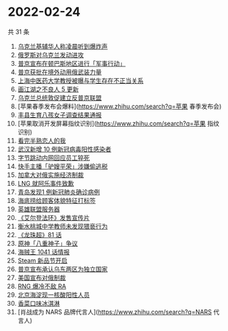 # 2022-02-24

共 31 条

<!-- BEGIN -->
<!-- 最后更新时间 Thu Feb 24 2022 16:09:16 GMT+0800 (China Standard Time) -->

1. [乌克兰基辅华人称凌晨听到爆炸声](https://www.zhihu.com/search?q=乌克兰)
1. [俄罗斯对乌克兰发动进攻](https://www.zhihu.com/search?q=俄罗斯乌克兰)
1. [普京宣布在顿巴斯地区进行「军事行动」](https://www.zhihu.com/search?q=普京)
1. [普京获批在境外动用俄武装力量](https://www.zhihu.com/search?q=普京)
1. [上海中医药大学教授被曝与学生存在不正当关系](https://www.zhihu.com/search?q=上海中医药大学)
1. [画江湖之不良人 5 更新](https://www.zhihu.com/search?q=不良人)
1. [乌克兰总统敦促建立反普京联盟](https://www.zhihu.com/search?q=乌克兰总统)
1. [苹果春季发布会爆料](https://www.zhihu.com/search?q=苹果 春季发布会)
1. [丰县生育八孩女子调查结果通报](https://www.zhihu.com/search?q=丰县八孩)
1. [苹果取消开发屏幕指纹识别](https://www.zhihu.com/search?q=苹果 指纹识别)
1. [看完半熟恋人的我](https://www.zhihu.com/search?q=半熟恋人)
1. [武汉新增 10 例新冠病毒阳性感染者](https://www.zhihu.com/search?q=武汉新增)
1. [字节跳动内网回应员工猝死](https://www.zhihu.com/search?q=字节跳动员工)
1. [快手主播「驴嫂平荣」涉嫌偷逃税](https://www.zhihu.com/search?q=快手主播)
1. [加拿大对俄实施经济制裁](https://www.zhihu.com/search?q=经济制裁)
1. [LNG 就阿乐事件致歉](https://www.zhihu.com/search?q=ale)
1. [青岛发现1 例新冠肺炎确诊病例](https://www.zhihu.com/search?q=青岛新增)
1. [海底捞给顾客体貌特征打标签](https://www.zhihu.com/search?q=海底捞)
1. [英雄联盟服务器](https://www.zhihu.com/search?q=英雄联盟)
1. [《艾尔登法环》发售宣传片](https://www.zhihu.com/search?q=艾尔登法环)
1. [衡水桃城中学教师未发现猥亵行为](https://www.zhihu.com/search?q=衡水桃城中学)
1. [《龙珠超》81 话](https://www.zhihu.com/search?q=龙珠)
1. [原神「八重神子」争议](https://www.zhihu.com/search?q=八重神子)
1. [海贼王 1041 话情报](https://www.zhihu.com/search?q=海贼王)
1. [Steam 新品节开启](https://www.zhihu.com/search?q=steam)
1. [普京宣布承认乌东两区为独立国家](https://www.zhihu.com/search?q=俄罗斯乌克兰)
1. [美国宣布对俄制裁](https://www.zhihu.com/search?q=美国制裁俄罗斯)
1. [RNG 爆冷不敌 RA](https://www.zhihu.com/search?q=rng)
1. [北京海淀现一核酸阳性人员](https://www.zhihu.com/search?q=北京海淀)
1. [香菜口味冰淇淋](https://www.zhihu.com/search?q=香菜冰淇淋)
1. [肖战成为 NARS 品牌代言人](https://www.zhihu.com/search?q=NARS 代言人)

<!-- END -->
